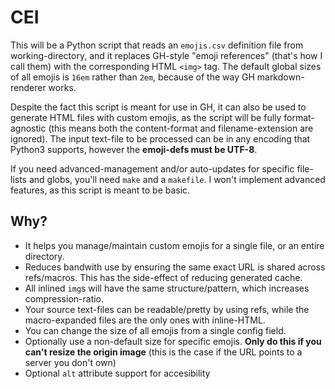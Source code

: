 # CEI

This will be a Python script that reads an `emojis.csv` definition file from working-directory, and it replaces GH-style "emoji references" (that's how I call them) with the corresponding HTML `<img>` tag. The default global sizes of all emojis is `16em` rather than `2em`, because of the way GH markdown-renderer works.

Despite the fact this script is meant for use in GH, it can also be used to generate HTML files with custom emojis, as the script will be fully format-agnostic (this means both the content-format and filename-extension are ignored). The input text-file to be processed can be in any encoding that Python3 supports, however the **emoji-defs must be UTF-8**.

If you need advanced-management and/or auto-updates for specific file-lists and globs, you'll need `make` and a `makefile`. I won't implement advanced features, as this script is meant to be basic.

## Why?

- It helps you manage/maintain custom emojis for a single file, or an entire directory.
- Reduces bandwith use by ensuring the same exact URL is shared across refs/macros. This has the side-effect of reducing generated cache.
- All inlined `img`s will have the same structure/pattern, which increases compression-ratio.
- Your source text-files can be readable/pretty by using refs, while the macro-expanded files are the only ones with inline-HTML.
- You can change the size of all emojis from a single config field.
- Optionally use a non-default size for specific emojis. **Only do this if you can't resize the origin image** (this is the case if the URL points to a server you don't own)
- Optional `alt` attribute support for accesibility
